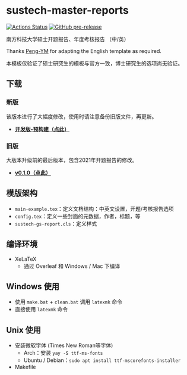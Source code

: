 # sustech-master-reports

[![Actions Status](https://github.com/liziwl/sustech-master-reports/actions/workflows/verify-compile.yml/badge.svg)](https://github.com/liziwl/sustech-master-reports/actions/workflows/verify-compile.yml)
[![GitHub pre-release](https://img.shields.io/github/v/release/liziwl/sustech-master-reports?include_prereleases&label=%E5%BC%80%E5%8F%91%E7%89%88-%E9%A2%84%E6%9E%84%E5%BB%BA)](https://github.com/liziwl/sustech-master-reports/releases/tag/dev-latest)

南方科技大学硕士开题报告、年度考核报告 （中/英）

Thanks [Peng-YM](https://github.com/Peng-YM) for adapting the English template as required.

本模板仅验证了硕士研究生的模板与官方一致，博士研究生的选项尚无验证。

## 下载
### 新版
该版本进行了大幅度修改，使用时请注意备份旧版文件，再更新。
- **[开发版-预构建（点此）](https://github.com/liziwl/sustech-master-reports/releases/tag/dev-latest)**

### 旧版
大版本升级前的最后版本，包含2021年开题报告的修改。
- **[v0.1.0（点此）](https://github.com/liziwl/sustech-master-reports/releases/tag/v0.1.0)**

## 模版架构

- `main-example.tex`：定义文档结构：中英文设置，开题/考核报告选项
- `config.tex`：定义一些封面的元数据，作者，标题，等
- `sustech-gs-report.cls`：定义样式

## 编译环境

* XeLaTeX
  * 通过 Overleaf 和 Windows / Mac 下编译

## Windows 使用

* 使用 `make.bat` + `clean.bat` 调用 `latexmk` 命令
* 直接使用 `latexmk` 命令

## Unix 使用

* 安装微软字体 (Times New Roman等字体)
  * Arch：安装 `yay -S ttf-ms-fonts`
  * Ubuntu / Debian：`sudo apt install ttf-mscorefonts-installer`
* Makefile